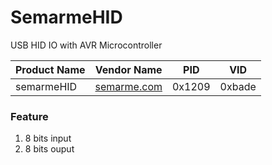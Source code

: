 # SemarmeHID
USB HID IO with AVR Microcontroller

| Product Name | Vendor Name | PID    | VID    |
|--------------|-------------|--------|--------|
| semarmeHID   | [semarme.com](http://semarme.com) | 0x1209 | 0xbade |

### Feature
1. 8 bits input
2. 8 bits ouput
